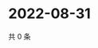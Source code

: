# 2022-08-31

共 0 条

<!-- BEGIN WEIBO -->
<!-- 最后更新时间 Wed Aug 31 2022 21:38:47 GMT+0800 (China Standard Time) -->

<!-- END WEIBO -->
